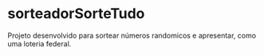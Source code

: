 # sorteadorSorteTudo
 Projeto desenvolvido para sortear números randomicos e apresentar, como uma loteria federal.
